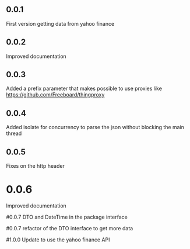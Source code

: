 ## 0.0.1
First version getting data from yahoo finance

## 0.0.2
Improved documentation

## 0.0.3
Added a prefix parameter that makes possible to use proxies like https://github.com/Freeboard/thingproxy

## 0.0.4
Added isolate for concurrency to parse the json without blocking the main thread

## 0.0.5
Fixes on the http header

# 0.0.6
Improved documentation

#0.0.7
DTO and DateTime in the package interface

#0.0.7
refactor of the DTO interface to get more data

#1.0.0
Update to use the yahoo finance API